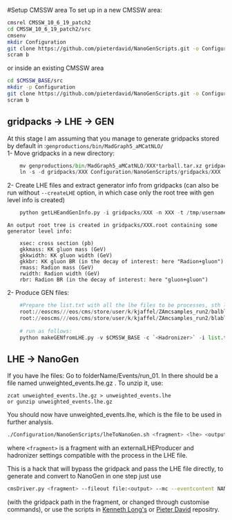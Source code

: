 #Setup CMSSW area
To set up in a new CMSSW area:
```bash
cmsrel CMSSW_10_6_19_patch2
cd CMSSW_10_6_19_patch2/src
cmsenv
mkdir Configuration
git clone https://github.com/pieterdavid/NanoGenScripts.git -o Configuration/NanoGenScripts
scram b
```
or inside an existing CMSSW area
```bash
cd $CMSSW_BASE/src
mkdir -p Configuration
git clone https://github.com/pieterdavid/NanoGenScripts.git -o Configuration/NanoGenScripts
scram b
```

## gridpacks -> LHE -> GEN
At this stage I am assuming that you manage to generate gridpacks stored by default in :`genproductions/bin/MadGraph5_aMCatNLO/`    
1- Move gridpacks in a new directory:
```python
    mv genproductions/bin/MadGraph5_aMCatNLO/XXX*tarball.tar.xz gridpacks/XXX
    ln -s -d gridpacks/XXX Configuration/NanoGenScripts/gridpacks/XXX
```

2- Create LHE files and extract generator info from gridpacks (can also be run without `--createLHE` option, in which case only the root tree with gen level info is created) 
```python
    python getLHEandGenInfo.py -i gridpacks/XXX -n XXX -t /tmp/username --getGenInfo --createLHE --numberOfLHEevents 1000 --EOSdir /eos/cms/user/blabla
```
    An output root tree is created in gridpacks/XXX.root containing some generator level info:
```
    xsec: cross section (pb)
    gkkmass: KK gluon mass (GeV)
    gkkwidth: KK gluon width (GeV)
    gkkbr: KK gluon BR (in the decay of interest: here "Radion+gluon")
    rmass: Radion mass (GeV)
    rwidth: Radion width (GeV)
    rbr: Radion BR (in the decay of interest: here "gluon+gluon") 
```
2-  Produce GEN files:

```python
    #Prepare the list.txt with all the lhe files to be processes, sth like:
    root://eoscms///eos/cms/store/user/k/kjaffel/ZAmcsamples_run2/balbla/XXX.lhe
    root://eoscms///eos/cms/store/user/k/kjaffel/ZAmcsamples_run2/blabla/XXX.lhe
    
    # run as follows:
    python makeGENfromLHE.py -v $CMSSW_BASE -c `<Hadronizer>` -i list.txt -t /tmp/username/ --outputDir 
```

## LHE -> NanoGen
If you have lhe files:
Go to folderName/Events/run_01. In there should be a file named unweighted_events.lhe.gz . To unzip it, use:
```
zcat unweighted_events.lhe.gz > unweighted_events.lhe
or gunzip unweighted_events.lhe.gz
```
You should now have unweighted_events.lhe, which is the file to be used in further analysis. 
```bash
./Configuration/NanoGenScripts/lheToNanoGen.sh <fragment> <lhe> <output>
```
where `<fragment>` is a fragment with an externalLHEProducer and hadronizer settings compatible with the process in the LHE file.

This is a hack that will bypass the gridpack and pass the LHE file directly,
to generate and convert to NanoGen in one step just use
```bash
cmsDriver.py <fragment> --fileout file:<output> --mc --eventcontent NANOAODSIM --datatier NANOAOD --conditions auto:mc --step LHE,GEN,NANOGEN -n 5000
```
(with the gridpack path in the fragment, or changed through customise commands),
or use the scripts in [Kenneth Long's](https://github.com/kdlong/WMassNanoGen) or [Pieter David](https://github.com/pieterdavid/NanoGenScripts) repositry.

